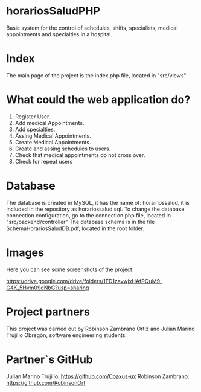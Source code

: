 # horariosSaludPHP

Basic system for the control of schedules, shifts, specialists, medical appointments and specialties in a hospital.

# Index
 The main page of the project is the index.php file, located in "src/views"

# What could the web application do?
 1. Register User.
 2. Add medical Appointments.
 3. Add specialties.
 4. Assing Medical Appointments.
 5. Create Medical Appointments.
 6. Create and assing schedules to users.
 7. Check that medical appointments do not cross over.
 8. Check for repeat users

# Database
 The database is created in MySQL, it has the name of: horairiossalud, it is included in the repository as horariossalud.sql.
 To change the database connection configuration, go to the connection.php file, located in "src/backend/controller"
 The database schema is in the file SchemaHorariosSaludDB.pdf, located in the root folder.

# Images
 Here you can see some screenshots of the project:

 https://drive.google.com/drive/folders/1ED1zavwjxHAfPQuM9-G4K_5Hvm09dNbC?usp=sharing

# Project partners
 This project was carried out by Robinson Zambrano Ortiz and Julian Marino Trujillo Obregón, software engineering students.

# Partner`s GitHub
 Julian Marino Trujillo: https://github.com/Coaxus-ux
 Robinson Zambrano: https://github.com/RobinsonOrt



